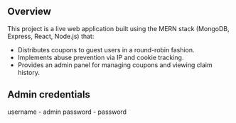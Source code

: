 ## Overview
This project is a live web application built using the MERN stack (MongoDB, Express, React, Node.js) that:
- Distributes coupons to guest users in a round-robin fashion.
- Implements abuse prevention via IP and cookie tracking.
- Provides an admin panel for managing coupons and viewing claim history.

## Admin credentials

username - admin
password - password
